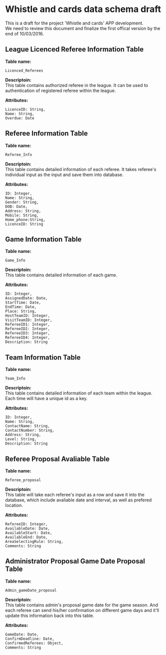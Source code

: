 # Whistle and cards data schema draft
This is a draft for the project 'Whistle and cards' APP development.  
We need to review this document and finalize the first offical version by the end of 10/03/2016.

## League Licenced Referee Information Table

**Table name:** 
 
```
Licenced_Referees
```
**Descriptoin:**  
This table contains authorized referee in the league. It can be used to authentication of registered referee within the league.

**Attributes:**

```
LicenceID: String,
Name: String,
Overdue: Date
```

## Referee Information Table

**Table name:** 
 
```
Referee_Info
```
**Descriptoin:**  
This table contains detailed information of each referee. It takes referee's individual input as the input and save them into database.

**Attributes:**

```
ID: Integer,
Name: String,
Gender: String,
DOB: Date,
Address: String,
Mobile: String,
Home_phone:String,
LicenceID: String
```
## Game Information Table

**Table name:**
  
```
Game_Info
```
**Descriptoin:**  
This table contains detailed information of each game.

**Attributes:**

```
ID: Integer,
AssignedDate: Date,
StartTime: Date,
EndTime: Date,
Place: String,
HostTeamID: Integer,
VisitTeamID: Integer,
RefereeID1: Integer,
RefereeID2: Integer,
RefereeID3: Integer,
RefereeID4: Integer,
Description: String
```

## Team Information Table

**Table name:**
  
```
Team_Info
```
**Descriptoin:**  
This table contains detailed information of each team within the league. Each time will have a unique id as a key.

**Attributes:**

```
ID: Integer,
Name: String,
ContactName: String,
ContactNumber: String,
Address: String,
Level: String,
Description: String
```
## Referee Proposal Avaliable Table

**Table name:**
  
```
Referee_proposal
```
**Descriptoin:**  
This table will take each referee's input as a row and save it into the database, which include avaliable date and interval, as well as prefered location.

**Attributes:**

```
RefereeID: Integer,
AvailableDate: Date,
AvailableStart: Date,
AvailableEnd: Date,
AreaSelectingRule: String,
Comments: String
```

## Administrator Proposal Game Date Proposal Table

**Table name:**
  
```
Admin_gameDate_proposal
```
**Descriptoin:**  
This table contains admin's proposal game date for the game season. And each referee can send his/her confirmation on different game days and it'll update this information back into this table.

**Attributes:**

```
GameDate: Date,
ConfirmDeadline: Date,
ConfirmedReferees: Object,
Comments: String
```
